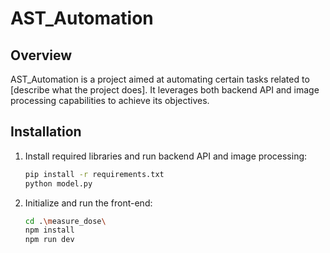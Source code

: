 # AST_Automation

## Overview
AST_Automation is a project aimed at automating certain tasks related to [describe what the project does]. It leverages both backend API and image processing capabilities to achieve its objectives.

## Installation
1. Install required libraries and run backend API and image processing:
   ```bash
   pip install -r requirements.txt
   python model.py
   ```
2. Initialize and run the front-end:
   ```bash
   cd .\measure_dose\
   npm install
   npm run dev
   ```


